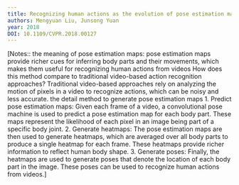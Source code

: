 ```yaml
---
title: Recognizing human actions as the evolution of pose estimation maps
authors: Mengyuan Liu, Junsong Yuan
year: 2018
DOI: 10.1109/CVPR.2018.00127
---
```


[Notes::
the meaning of pose estimation maps:
	 pose estimation maps provide richer cues for inferring body parts and their movements, which makes them useful for recognizing human actions from videos
How does this method compare to traditional video-based action recognition approaches?
	Traditional video-based approaches rely on analyzing the motion of pixels in a video to recognize actions, which can be noisy and less accurate.
the detail method to generate pose estimation maps 
	1. Predict pose estimation maps: Given each frame of a video, a convolutional pose machine is used to predict a pose estimation map for each body part. These maps represent the likelihood of each pixel in an image being part of a specific body joint. 
	2. Generate heatmaps: The pose estimation maps are then used to generate heatmaps, which are averaged over all body parts to produce a single heatmap for each frame. These heatmaps provide richer information to reflect human body shape. 
	3. Generate poses: Finally, the heatmaps are used to generate poses that denote the location of each body part in the image. These poses can be used to recognize human actions from videos.]